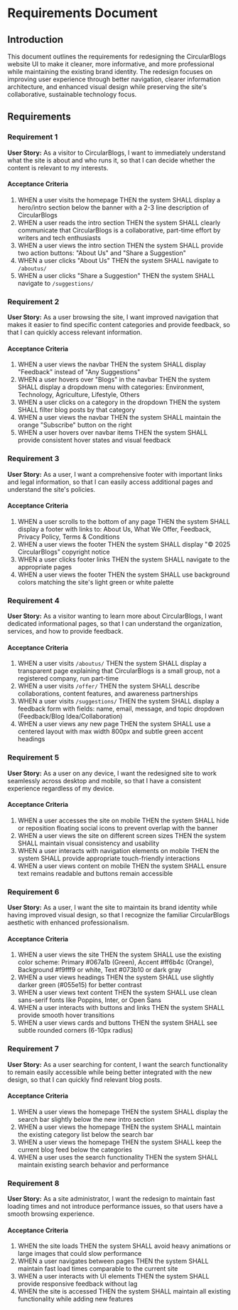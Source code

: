 # Requirements Document

## Introduction

This document outlines the requirements for redesigning the CircularBlogs website UI to make it cleaner, more informative, and more professional while maintaining the existing brand identity. The redesign focuses on improving user experience through better navigation, clearer information architecture, and enhanced visual design while preserving the site's collaborative, sustainable technology focus.

## Requirements

### Requirement 1

**User Story:** As a visitor to CircularBlogs, I want to immediately understand what the site is about and who runs it, so that I can decide whether the content is relevant to my interests.

#### Acceptance Criteria

1. WHEN a user visits the homepage THEN the system SHALL display a hero/intro section below the banner with a 2-3 line description of CircularBlogs
2. WHEN a user reads the intro section THEN the system SHALL clearly communicate that CircularBlogs is a collaborative, part-time effort by writers and tech enthusiasts
3. WHEN a user views the intro section THEN the system SHALL provide two action buttons: "About Us" and "Share a Suggestion"
4. WHEN a user clicks "About Us" THEN the system SHALL navigate to `/aboutus/`
5. WHEN a user clicks "Share a Suggestion" THEN the system SHALL navigate to `/suggestions/`

### Requirement 2

**User Story:** As a user browsing the site, I want improved navigation that makes it easier to find specific content categories and provide feedback, so that I can quickly access relevant information.

#### Acceptance Criteria

1. WHEN a user views the navbar THEN the system SHALL display "Feedback" instead of "Any Suggestions"
2. WHEN a user hovers over "Blogs" in the navbar THEN the system SHALL display a dropdown menu with categories: Environment, Technology, Agriculture, Lifestyle, Others
3. WHEN a user clicks on a category in the dropdown THEN the system SHALL filter blog posts by that category
4. WHEN a user views the navbar THEN the system SHALL maintain the orange "Subscribe" button on the right
5. WHEN a user hovers over navbar items THEN the system SHALL provide consistent hover states and visual feedback

### Requirement 3

**User Story:** As a user, I want a comprehensive footer with important links and legal information, so that I can easily access additional pages and understand the site's policies.

#### Acceptance Criteria

1. WHEN a user scrolls to the bottom of any page THEN the system SHALL display a footer with links to: About Us, What We Offer, Feedback, Privacy Policy, Terms & Conditions
2. WHEN a user views the footer THEN the system SHALL display "© 2025 CircularBlogs" copyright notice
3. WHEN a user clicks footer links THEN the system SHALL navigate to the appropriate pages
4. WHEN a user views the footer THEN the system SHALL use background colors matching the site's light green or white palette

### Requirement 4

**User Story:** As a visitor wanting to learn more about CircularBlogs, I want dedicated informational pages, so that I can understand the organization, services, and how to provide feedback.

#### Acceptance Criteria

1. WHEN a user visits `/aboutus/` THEN the system SHALL display a transparent page explaining that CircularBlogs is a small group, not a registered company, run part-time
2. WHEN a user visits `/offer/` THEN the system SHALL describe collaborations, content features, and awareness partnerships
3. WHEN a user visits `/suggestions/` THEN the system SHALL display a feedback form with fields: name, email, message, and topic dropdown (Feedback/Blog Idea/Collaboration)
4. WHEN a user views any new page THEN the system SHALL use a centered layout with max width 800px and subtle green accent headings

### Requirement 5

**User Story:** As a user on any device, I want the redesigned site to work seamlessly across desktop and mobile, so that I have a consistent experience regardless of my device.

#### Acceptance Criteria

1. WHEN a user accesses the site on mobile THEN the system SHALL hide or reposition floating social icons to prevent overlap with the banner
2. WHEN a user views the site on different screen sizes THEN the system SHALL maintain visual consistency and usability
3. WHEN a user interacts with navigation elements on mobile THEN the system SHALL provide appropriate touch-friendly interactions
4. WHEN a user views content on mobile THEN the system SHALL ensure text remains readable and buttons remain accessible

### Requirement 6

**User Story:** As a user, I want the site to maintain its brand identity while having improved visual design, so that I recognize the familiar CircularBlogs aesthetic with enhanced professionalism.

#### Acceptance Criteria

1. WHEN a user views the site THEN the system SHALL use the existing color scheme: Primary #067a1b (Green), Accent #ff6b4c (Orange), Background #f9fff9 or white, Text #073b10 or dark gray
2. WHEN a user views headings THEN the system SHALL use slightly darker green (#055e15) for better contrast
3. WHEN a user views text content THEN the system SHALL use clean sans-serif fonts like Poppins, Inter, or Open Sans
4. WHEN a user interacts with buttons and links THEN the system SHALL provide smooth hover transitions
5. WHEN a user views cards and buttons THEN the system SHALL see subtle rounded corners (6-10px radius)

### Requirement 7

**User Story:** As a user searching for content, I want the search functionality to remain easily accessible while being better integrated with the new design, so that I can quickly find relevant blog posts.

#### Acceptance Criteria

1. WHEN a user views the homepage THEN the system SHALL display the search bar slightly below the new intro section
2. WHEN a user views the homepage THEN the system SHALL maintain the existing category list below the search bar
3. WHEN a user views the homepage THEN the system SHALL keep the current blog feed below the categories
4. WHEN a user uses the search functionality THEN the system SHALL maintain existing search behavior and performance

### Requirement 8

**User Story:** As a site administrator, I want the redesign to maintain fast loading times and not introduce performance issues, so that users have a smooth browsing experience.

#### Acceptance Criteria

1. WHEN the site loads THEN the system SHALL avoid heavy animations or large images that could slow performance
2. WHEN a user navigates between pages THEN the system SHALL maintain fast load times comparable to the current site
3. WHEN a user interacts with UI elements THEN the system SHALL provide responsive feedback without lag
4. WHEN the site is accessed THEN the system SHALL maintain all existing functionality while adding new features
